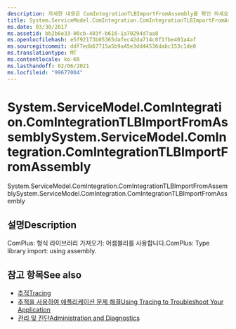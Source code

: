 ```yaml
---
description: 자세한 내용은 ComIntegrationTLBImportFromAssembly를 확인 하세요.
title: System.ServiceModel.ComIntegration.ComIntegrationTLBImportFromAssembly
ms.date: 03/30/2017
ms.assetid: bb2b6e33-00cb-403f-b616-1a70294d7aa8
ms.openlocfilehash: e5f92173b05365dafec42da714c0f1fbe403a4af
ms.sourcegitcommit: ddf7edb67715a5b9a45e3dd44536dabc153c1de0
ms.translationtype: MT
ms.contentlocale: ko-KR
ms.lasthandoff: 02/06/2021
ms.locfileid: "99677004"
---
```

# <a name="systemservicemodelcomintegrationcomintegrationtlbimportfromassembly"></a><span data-ttu-id="02bec-103">System.ServiceModel.ComIntegration.ComIntegrationTLBImportFromAssembly</span><span class="sxs-lookup"><span data-stu-id="02bec-103">System.ServiceModel.ComIntegration.ComIntegrationTLBImportFromAssembly</span></span>

<span data-ttu-id="02bec-104">System.ServiceModel.ComIntegration.ComIntegrationTLBImportFromAssembly</span><span class="sxs-lookup"><span data-stu-id="02bec-104">System.ServiceModel.ComIntegration.ComIntegrationTLBImportFromAssembly</span></span>  
  
## <a name="description"></a><span data-ttu-id="02bec-105">설명</span><span class="sxs-lookup"><span data-stu-id="02bec-105">Description</span></span>  

 <span data-ttu-id="02bec-106">ComPlus: 형식 라이브러리 가져오기: 어셈블리를 사용합니다.</span><span class="sxs-lookup"><span data-stu-id="02bec-106">ComPlus: Type library import: using assembly.</span></span>  
  
## <a name="see-also"></a><span data-ttu-id="02bec-107">참고 항목</span><span class="sxs-lookup"><span data-stu-id="02bec-107">See also</span></span>

- [<span data-ttu-id="02bec-108">추적</span><span class="sxs-lookup"><span data-stu-id="02bec-108">Tracing</span></span>](index.md)
- [<span data-ttu-id="02bec-109">추적을 사용하여 애플리케이션 문제 해결</span><span class="sxs-lookup"><span data-stu-id="02bec-109">Using Tracing to Troubleshoot Your Application</span></span>](using-tracing-to-troubleshoot-your-application.md)
- [<span data-ttu-id="02bec-110">관리 및 진단</span><span class="sxs-lookup"><span data-stu-id="02bec-110">Administration and Diagnostics</span></span>](../index.md)
